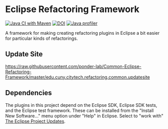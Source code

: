 # Eclipse Refactoring Framework

[![Java CI with Maven](https://github.com/ponder-lab/Common-Eclipse-Refactoring-Framework/actions/workflows/maven.yml/badge.svg)](https://github.com/ponder-lab/Common-Eclipse-Refactoring-Framework/actions/workflows/maven.yml) [![DOI](https://zenodo.org/badge/DOI/10.5281/zenodo.13873498.svg)](https://doi.org/10.5281/zenodo.13873498) [![Java profiler](https://www.ej-technologies.com/images/product_banners/jprofiler_small.png)](https://www.ej-technologies.com/products/jprofiler/overview.html)

A framework for making creating refactoring plugins in Eclipse a bit easier for particular kinds of refactorings.

## Update Site

https://raw.githubusercontent.com/ponder-lab/Common-Eclipse-Refactoring-Framework/master/edu.cuny.citytech.refactoring.common.updatesite

## Dependencies

The plugins in this project depend on the Eclipse SDK, Eclipse SDK tests, and the Eclipse test framework. These can be installed from the "Install New Software..." menu option under "Help" in Eclipse. Select to "work with" [The Eclipse Project Updates](https://download.eclipse.org/eclipse/updates/latest).
